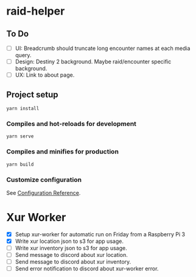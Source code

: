 # raid-helper

## To Do

- [ ] UI: Breadcrumb should truncate long encounter names at each media query.
- [ ] Design: Destiny 2 background. Maybe raid/encounter specific background.
- [ ] UX: Link to about page.

## Project setup
```
yarn install
```

### Compiles and hot-reloads for development
```
yarn serve
```

### Compiles and minifies for production
```
yarn build
```

### Customize configuration
See [Configuration Reference](https://cli.vuejs.org/config/).

# Xur Worker

- [x] Setup xur-worker for automatic run on Friday from a Raspberry Pi 3
- [x] Write xur location json to s3 for app usage.
- [ ] Write xur inventory json to s3 for app usage.
- [ ] Send message to discord about xur location.
- [ ] Send message to discord about xur inventory.
- [ ] Send error notification to discord about xur-worker error.
